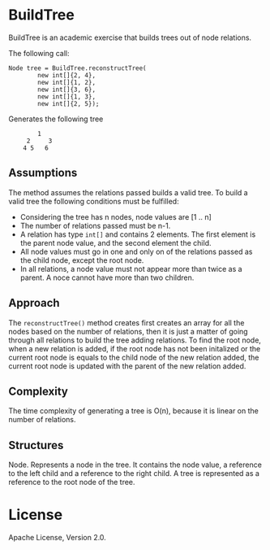 BuildTree
==========

BuildTree is an academic exercise that builds trees out of node relations.

The following call:

```
Node tree = BuildTree.reconstructTree(
        new int[]{2, 4},
        new int[]{1, 2},
        new int[]{3, 6},
        new int[]{1, 3},
        new int[]{2, 5});
```

Generates the following tree

```
        1
     2     3
    4 5   6
```

Assumptions
-----------

The method assumes the relations passed builds a valid tree. To build a valid tree the following conditions must be fulfilled:

* Considering the tree has n nodes, node values are [1 .. n]
* The number of relations passed must be n-1.
* A relation has type `int[]` and contains 2 elements. The first element is the parent node value, and the second element the child. 
* All node values must go in one and only on of the relations passed as the child node, except the root node.
* In all relations, a node value must not appear more than twice as a parent. A noce cannot have more than two children.

Approach
--------

The `reconstructTree()` method creates first creates an array for all the nodes based on the number of relations, then it is just a matter of going through all relations to build the tree adding relations. To find the root node, when a new relation is added, if the root node has not been initalized or the current root node is equals to the child node of the new relation added, the current root node is updated with the parent of the new relation added.

Complexity
----------

The time complexity of generating a tree is O(n), because it is linear on the number of relations.

Structures
----------

Node. Represents a node in the tree. It contains the node value, a reference to the left child and a reference to the right child. A tree is represented as a reference to the root node of the tree.

License
=======

Apache License, Version 2.0.
